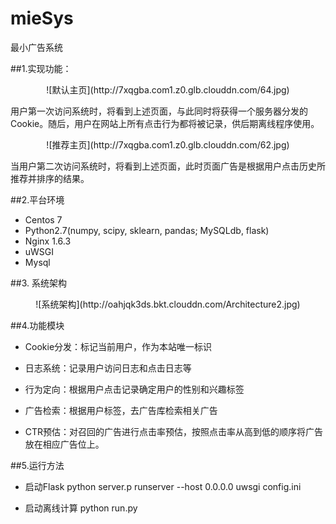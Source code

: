 # mieSys
最小广告系统

##1.实现功能：

<center>![默认主页](http://7xqgba.com1.z0.glb.clouddn.com/64.jpg)</center>

用户第一次访问系统时，将看到上述页面，与此同时将获得一个服务器分发的Cookie。随后，用户在网站上所有点击行为都将被记录，供后期离线程序使用。

<center>![推荐主页](http://7xqgba.com1.z0.glb.clouddn.com/62.jpg)</center>

当用户第二次访问系统时，将看到上述页面，此时页面广告是根据用户点击历史所推荐并排序的结果。

##2.平台环境

* Centos 7
* Python2.7(numpy, scipy, sklearn, pandas; MySQLdb, flask)
* Nginx 1.6.3
* uWSGI
* Mysql

##3. 系统架构

<center>![系统架构](http://oahjqk3ds.bkt.clouddn.com/Architecture2.jpg)</center>

##4.功能模块

* Cookie分发：标记当前用户，作为本站唯一标识

* 日志系统：记录用户访问日志和点击日志等

* 行为定向：根据用户点击记录确定用户的性别和兴趣标签

* 广告检索：根据用户标签，去广告库检索相关广告

* CTR预估：对召回的广告进行点击率预估，按照点击率从高到低的顺序将广告放在相应广告位上。


##5.运行方法

* 启动Flask
python server.p runserver --host 0.0.0.0
uwsgi config.ini

* 启动离线计算
python run.py



